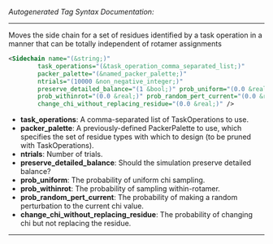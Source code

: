 <!-- THIS IS AN AUTOGENERATED FILE: Don't edit it directly, instead change the schema definition in the code itself. -->

_Autogenerated Tag Syntax Documentation:_

---
Moves the side chain for a set of residues identified by a task operation in a manner that can be totally independent of rotamer assignments

```xml
<Sidechain name="(&string;)"
        task_operations="(&task_operation_comma_separated_list;)"
        packer_palette="(&named_packer_palette;)"
        ntrials="(10000 &non_negative_integer;)"
        preserve_detailed_balance="(1 &bool;)" prob_uniform="(0.0 &real;)"
        prob_withinrot="(0.0 &real;)" prob_random_pert_current="(0.0 &real;)"
        change_chi_without_replacing_residue="(0.0 &real;)" />
```

-   **task_operations**: A comma-separated list of TaskOperations to use.
-   **packer_palette**: A previously-defined PackerPalette to use, which specifies the set of residue types with which to design (to be pruned with TaskOperations).
-   **ntrials**: Number of trials.
-   **preserve_detailed_balance**: Should the simulation preserve detailed balance?
-   **prob_uniform**: The probability of uniform chi sampling.
-   **prob_withinrot**: The probability of sampling within-rotamer.
-   **prob_random_pert_current**: The probability of making a random perturbation to the current chi value.
-   **change_chi_without_replacing_residue**: The probability of changing chi but not replacing the residue.

---
